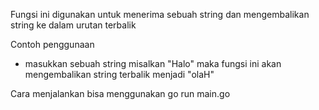 Fungsi ini digunakan untuk menerima sebuah string dan mengembalikan string ke dalam urutan terbalik

Contoh penggunaan
- masukkan sebuah string misalkan "Halo" maka fungsi ini akan mengembalikan string terbalik menjadi "olaH"

Cara menjalankan
bisa menggunakan go run main.go